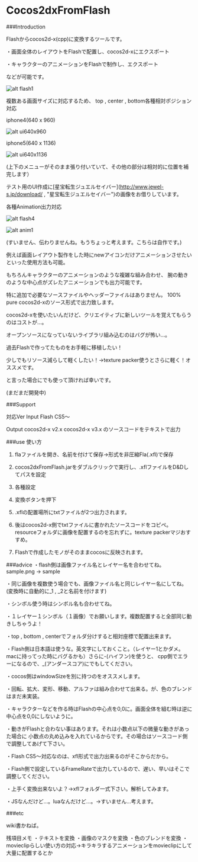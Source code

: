 Cocos2dxFromFlash
=================

###Introduction

Flashからcocos2d-x(cpp)に変換するツールです。

・画面全体のレイアウトをFlashで配置し、cocos2d-xにエクスポート

・キャラクターのアニメーションをFlashで制作し、エクスポート

などが可能です。

![alt flash1](https://raw.githubusercontent.com/jake1256/Cocos2dxFromFlash/master/img/sample/flash1.png)

複数ある画面サイズに対応するため、
top , center , bottom各種相対ポジション対応

iphone4(640 x 960)

![alt ui640x960](https://raw.githubusercontent.com/jake1256/Cocos2dxFromFlash/master/img/sample/iOS1.png)

iphone5(640 x 1136)

![alt ui640x1136](https://raw.githubusercontent.com/jake1256/Cocos2dxFromFlash/master/img/sample/iOS2.png)

(上下のメニューがそのまま張り付いていて、その他の部分は相対的に位置を補完します）

テスト用のUI作成に[星宝転生ジュエルセイバー](http://www.jewel-s.jp/download/ , "星宝転生ジュエルセイバー")の画像をお借りしています。

各種Animation出力対応

![alt flash4](https://raw.githubusercontent.com/jake1256/Cocos2dxFromFlash/master/img/sample/flash4.png)

![alt anim1](https://raw.githubusercontent.com/jake1256/Cocos2dxFromFlash/master/img/sample/anim1.png)

(すいません、伝わりませんね。もうちょっと考えます。こちらは自作です。)

例えば画面レイアウト製作をした時にnewアイコンだけアニメーションさせたい
といった使用方法も可能。

もちろんキャラクターのアニメーションのような複雑な組み合わせ、
腕の動きのような中心点がズレたアニメーションでも出力可能です。

特に追加で必要なソースファイルやヘッダーファイルはありません。
100% pure cocos2d-xのソース形式で出力致します。

cocos2d-xを使いたいんだけど、クリエイティブに新しいツールを覚えてもらうのはコストが…。

オープンソースになっていないライブラリ組み込むのはバグが怖い…。

過去Flashで作ってたものをお手軽に移植したい！

少しでもリソース減らして軽くしたい！→texture packer使うとさらに軽く！オススメです。

と言った場合にでも使って頂ければ幸いです。

(まだまだ開発中)

###Support

対応Ver
Input
Flash CS5〜

Output
cocos2d-x v2.x
cocos2d-x v3.x
のソースコードをテキストで出力

###use
使い方

1. flaファイルを開き、名前を付けて保存→形式を非圧縮Fla(.xfl)で保存

2. cocos2dxFromFlash.jarをダブルクリックで実行し、.xflファイルをD&Dしてパスを設定

3. 各種設定

4. 変換ボタンを押下

5. .xflの配置場所にtxtファイルが2つ出力されます。

6. 後はcocos2d-x側でtxtファイルに書かれたソースコードをコピペ。resourceフォルダに画像を配置するのを忘れずに。texture packerマジおすすめ。

7. Flashで作成したモノがそのままcocosに反映されます。


###advice
・flash側は画像ファイル名とレイヤー名を合わせてね。
sample.png → sample

・同じ画像を複数使う場合でも、画像ファイル名と同じレイヤー名にしてね。
(変換時に自動的に_1 , _2と名前を付けます)

・シンボル使う時はシンボル名も合わせてね。

・１レイヤー１シンボル（１画像）でお願いします。複数配置すると全部同じ動きしちゃうよ！

・top , bottom , centerでフォルダ分けすると相対座標で配置出来ます。

・Flash側は日本語は使うな。英文字にしておくこと。（レイヤー1とかダメ。macに持ってった時にバグるかも）さらに-(ハイフン)を使うと、
cpp側でエラーになるので、_(アンダースコア)にでもしてください。

・cocos側はwindowSizeを別に持つのをオススメします。

・回転、拡大、変形、移動、アルファは組み合わせて出来る。が、色のブレンドはまだ未実装。

・キャラクターなどを作る時はFlashの中心点を0,0に。画面全体を組む時は逆に中心点を0,0にしないように。

・動きがFlashと合わない事はあります。それは小数点以下の微量な動きがあった場合に
小数点の丸め込みを入れているからです。その場合はソースコード側で調整してあげて下さい。

・Flash CS5～対応なのは、xfl形式で出力出来るのがそこからだから。

・Flash側で設定しているFrameRateで出力しているので、遅い、早いはそこで調整してください。

・上手く変換出来ないよ？→xflフォルダ一式下さい。解析してみます。

・JSなんだけど…。luaなんだけど…。→すいません…考えます。

###etc

wiki書かねば。

残項目メモ
・テキストを変換
・画像のマスクを変換
・色のブレンドを変換
・movieclipらしい使い方の対応→キラキラするアニメーションをmovieclipにして大量に配置するとか

